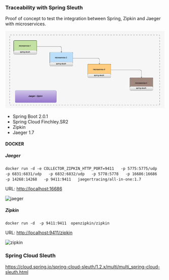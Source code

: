 ### Traceability with Spring Sleuth

Proof of concept to test the integration between Spring, Zipkin and Jaeger with microservices.

![traceability](img/traceability-microservices-arch.png)

- Spring Boot 2.0.1
- Spring Cloud Finchley.SR2
- Zipkin 
- Jaeger 1.7

#### DOCKER

##### Jaeger

```docker run -d -e COLLECTOR_ZIPKIN_HTTP_PORT=9411   -p 5775:5775/udp   -p 6831:6831/udp   -p 6832:6832/udp   -p 5778:5778   -p 16686:16686   -p 14268:14268   -p 9411:9411   jaegertracing/all-in-one:1.7```

URL: [http://localhost:16686](http://localhost:16686)

![jaeger](img/jaeger-screenshot.png)

##### Zipkin

```docker run -d  -p 9411:9411  openzipkin/zipkin ```

URL: [http://localhost:9411/zipkin](http://localhost:9411/zipkin)

![zipkin](img/zipkin-screenshot.png)

### Spring Cloud Sleuth

https://cloud.spring.io/spring-cloud-sleuth/1.2.x/multi/multi_spring-cloud-sleuth.html
